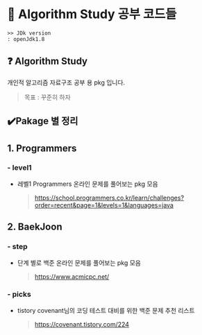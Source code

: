 # 📃 Algorithm Study 공부 코드들
```
>> JDk version
: openJdk1.8
```

## ❓ Algorithm Study
개인적 알고리즘 자료구조 공부 용 pkg 입니다.
> 목표 : 꾸준히 하자

## ✔️Pakage 별 정리

## 1. Programmers
### - level1
- 레벨1 Programmers 온라인 문제를 풀어보는 pkg 모음
  > https://school.programmers.co.kr/learn/challenges?order=recent&page=1&levels=1&languages=java

## 2. BaekJoon 
### - step
- 단계 별로 백준 온라인 문제를 풀어보는 pkg 모음
  > https://www.acmicpc.net/


### - picks
- tistory covenant님의 코딩 테스트 대비를 위한 백준 문제 추천 리스트
  > https://covenant.tistory.com/224
  